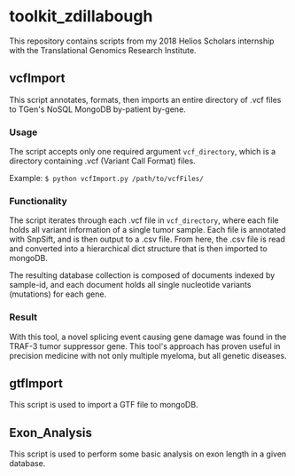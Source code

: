 # toolkit_zdillabough
This repository contains scripts from my 2018 Helios Scholars internship with the Translational Genomics Research Institute.

## vcfImport

This script annotates, formats, then imports an entire directory of .vcf files to TGen's NoSQL MongoDB by-patient by-gene.

### Usage

The script accepts only one required argument ```vcf_directory```, which is a directory containing .vcf (Variant Call Format) files.

Example: ```$ python vcfImport.py /path/to/vcfFiles/```

### Functionality

The script iterates through each .vcf file in ```vcf_directory```, where each file holds all variant information of a single tumor sample. Each file is annotated with SnpSift, and is then output to a .csv file. From here, the .csv file is read and converted into a hierarchical dict structure that is then imported to mongoDB.

The resulting database collection is composed of documents indexed by sample-id, and each document holds all single nucleotide variants (mutations) for each gene.

### Result

With this tool, a novel splicing event causing gene damage was found in the TRAF-3 tumor suppressor gene. This tool's approach has proven useful in precision medicine with not only multiple myeloma, but all genetic diseases.

## gtfImport

This script is used to import a GTF file to mongoDB.

## Exon_Analysis

This script is used to perform some basic analysis on exon length in a given database.

